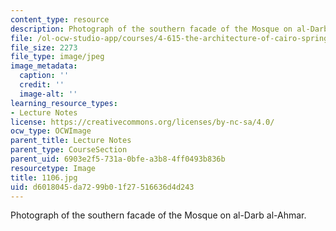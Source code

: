 ```yaml
---
content_type: resource
description: Photograph of the southern facade of the Mosque on al-Darb al-Ahmar.
file: /ol-ocw-studio-app/courses/4-615-the-architecture-of-cairo-spring-2002/d6018045da7299b01f27516636d4d243_1106.jpg
file_size: 2273
file_type: image/jpeg
image_metadata:
  caption: ''
  credit: ''
  image-alt: ''
learning_resource_types:
- Lecture Notes
license: https://creativecommons.org/licenses/by-nc-sa/4.0/
ocw_type: OCWImage
parent_title: Lecture Notes
parent_type: CourseSection
parent_uid: 6903e2f5-731a-0bfe-a3b8-4ff0493b836b
resourcetype: Image
title: 1106.jpg
uid: d6018045-da72-99b0-1f27-516636d4d243
---
```

Photograph of the southern facade of the Mosque on al-Darb al-Ahmar.